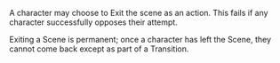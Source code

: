 A character may choose to Exit the scene as an action. This fails if any character successfully opposes their attempt.

Exiting a Scene is permanent; once a character has left the Scene, they cannot come back except as part of a Transition.